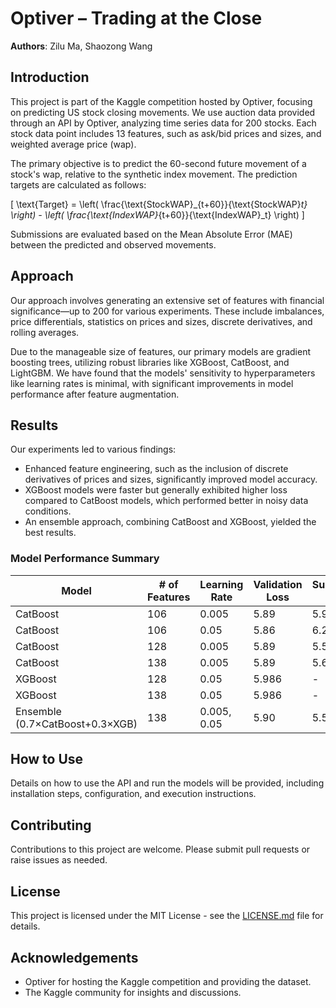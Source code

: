 # Optiver – Trading at the Close

**Authors**: Zilu Ma, Shaozong Wang

## Introduction

This project is part of the Kaggle competition hosted by Optiver, focusing on predicting US stock closing movements. We use auction data provided through an API by Optiver, analyzing time series data for 200 stocks. Each stock data point includes 13 features, such as ask/bid prices and sizes, and weighted average price (wap).

The primary objective is to predict the 60-second future movement of a stock's wap, relative to the synthetic index movement. The prediction targets are calculated as follows:

\[ \text{Target} = \left( \frac{\text{StockWAP}_{t+60}}{\text{StockWAP}_t} \right) - \left( \frac{\text{IndexWAP}_{t+60}}{\text{IndexWAP}_t} \right) \]

Submissions are evaluated based on the Mean Absolute Error (MAE) between the predicted and observed movements.

## Approach

Our approach involves generating an extensive set of features with financial significance—up to 200 for various experiments. These include imbalances, price differentials, statistics on prices and sizes, discrete derivatives, and rolling averages.

Due to the manageable size of features, our primary models are gradient boosting trees, utilizing robust libraries like XGBoost, CatBoost, and LightGBM. We have found that the models' sensitivity to hyperparameters like learning rates is minimal, with significant improvements in model performance after feature augmentation.

## Results

Our experiments led to various findings:

- Enhanced feature engineering, such as the inclusion of discrete derivatives of prices and sizes, significantly improved model accuracy.
- XGBoost models were faster but generally exhibited higher loss compared to CatBoost models, which performed better in noisy data conditions.
- An ensemble approach, combining CatBoost and XGBoost, yielded the best results.

### Model Performance Summary

| Model                           | # of Features | Learning Rate | Validation Loss | Submission Loss |
|---------------------------------|---------------|---------------|-----------------|-----------------|
| CatBoost                        | 106           | 0.005         | 5.89            | 5.99            |
| CatBoost                        | 106           | 0.05          | 5.86            | 6.21            |
| CatBoost                        | 128           | 0.005         | 5.89            | 5.58            |
| CatBoost                        | 138           | 0.005         | 5.89            | 5.60            |
| XGBoost                         | 128           | 0.05          | 5.986           | -               |
| XGBoost                         | 138           | 0.05          | 5.986           | -               |
| Ensemble (0.7×CatBoost+0.3×XGB) | 138           | 0.005, 0.05   | 5.90            | 5.53            |

## How to Use

Details on how to use the API and run the models will be provided, including installation steps, configuration, and execution instructions.

## Contributing

Contributions to this project are welcome. Please submit pull requests or raise issues as needed.

## License

This project is licensed under the MIT License - see the [LICENSE.md](LICENSE) file for details.

## Acknowledgements

- Optiver for hosting the Kaggle competition and providing the dataset.
- The Kaggle community for insights and discussions.

